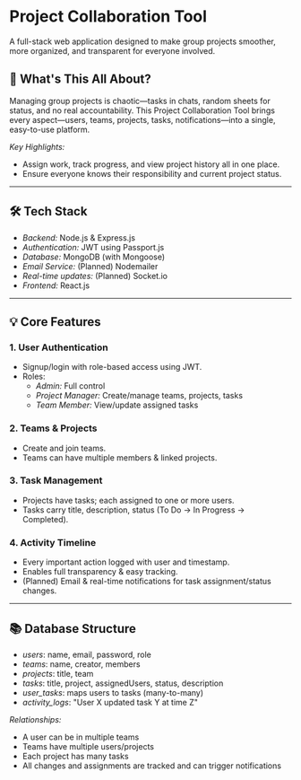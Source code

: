# Project Collaboration Tool

A full-stack web application designed to make group projects smoother, more organized, and transparent for everyone involved.

## 🚩 What's This All About?
Managing group projects is chaotic—tasks in chats, random sheets for status, and no real accountability. This Project Collaboration Tool brings every aspect—users, teams, projects, tasks, notifications—into a single, easy-to-use platform.

*Key Highlights:*
- Assign work, track progress, and view project history all in one place.
- Ensure everyone knows their responsibility and current project status.

---

## 🛠️ Tech Stack

- *Backend:* Node.js & Express.js
- *Authentication:* JWT using Passport.js
- *Database:* MongoDB (with Mongoose)
- *Email Service:* (Planned) Nodemailer
- *Real-time updates:* (Planned) Socket.io
- *Frontend:* React.js

---

## 💡 Core Features

### 1. User Authentication
- Signup/login with role-based access using JWT.
- Roles:  
  - *Admin:* Full control  
  - *Project Manager:* Create/manage teams, projects, tasks  
  - *Team Member:* View/update assigned tasks

### 2. Teams & Projects
- Create and join teams.
- Teams can have multiple members & linked projects.

### 3. Task Management
- Projects have tasks; each assigned to one or more users.
- Tasks carry title, description, status (To Do → In Progress → Completed).

### 4. Activity Timeline
- Every important action logged with user and timestamp.
- Enables full transparency & easy tracking.
- (Planned) Email & real-time notifications for task assignment/status changes.

---

## 📚 Database Structure

- *users*: name, email, password, role
- *teams*: name, creator, members
- *projects*: title, team
- *tasks*: title, project, assignedUsers, status, description
- *user_tasks*: maps users to tasks (many-to-many)
- *activity_logs*: "User X updated task Y at time Z"

*Relationships:*
- A user can be in multiple teams
- Teams have multiple users/projects
- Each project has many tasks
- All changes and assignments are tracked and can trigger notifications 
